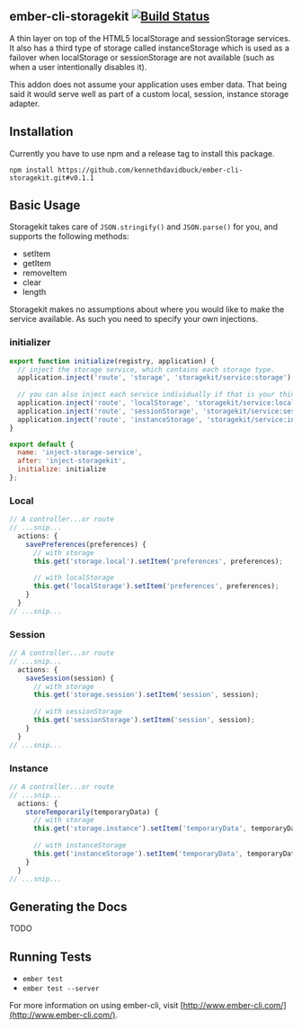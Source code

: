 ## ember-cli-storagekit [![Build Status](https://travis-ci.org/kennethdavidbuck/ember-cli-storagekit.svg?branch=develop)](https://travis-ci.org/kennethdavidbuck/ember-cli-storagekit)

A thin layer on top of the HTML5 localStorage and sessionStorage services. It also has a third type of storage called 
instanceStorage which is used as a failover when localStorage or sessionStorage are not available (such as when a user intentionally disables it).

This addon does not assume your application uses ember data. That being said it would serve well as part of a custom local, session, instance storage adapter.

## Installation

Currently you have to use npm and a release tag to install this package.

```
npm install https://github.com/kennethdavidbuck/ember-cli-storagekit.git#v0.1.1
```

## Basic Usage
Storagekit takes care of ```JSON.stringify()``` and ```JSON.parse()``` for you, and supports the following methods:

* setItem
* getItem
* removeItem
* clear
* length

Storagekit makes no assumptions about where you would like to make the service available. As such you need to specify your own injections.

### initializer
```javascript
export function initialize(registry, application) {
  // inject the storage service, which contains each storage type.
  application.inject('route', 'storage', 'storagekit/service:storage');
  
  // you can also inject each service individually if that is your thing.
  application.inject('route', 'localStorage', 'storagekit/service:local-storage');
  application.inject('route', 'sessionStorage', 'storagekit/service:session-storage');
  application.inject('route', 'instanceStorage', 'storagekit/service:instance-storage');
}

export default {
  name: 'inject-storage-service',
  after: 'inject-storagekit',
  initialize: initialize
};
```

### Local
```javascript
// A controller...or route
// ...snip...
  actions: {
    savePreferences(preferences) {
      // with storage
      this.get('storage.local').setItem('preferences', preferences);
      
      // with localStorage
      this.get('localStorage').setItem('preferences', preferences);
    }
  }
// ...snip...
```

### Session
```javascript
// A controller...or route
// ...snip...
  actions: {
    saveSession(session) {
      // with storage
      this.get('storage.session').setItem('session', session);
    
      // with sessionStorage
      this.get('sessionStorage').setItem('session', session);
    }
  }
// ...snip...
```

### Instance
```javascript
// A controller...or route
// ...snip...
  actions: {
    storeTemporarily(temporaryData) {
      // with storage
      this.get('storage.instance').setItem('temporaryData', temporaryData);
    
      // with instanceStorage
      this.get('instanceStorage').setItem('temporaryData', temporaryData);
    }
  }
// ...snip...
```

## Generating the Docs
TODO

## Running Tests

* `ember test`
* `ember test --server`

For more information on using ember-cli, visit [http://www.ember-cli.com/](http://www.ember-cli.com/).

